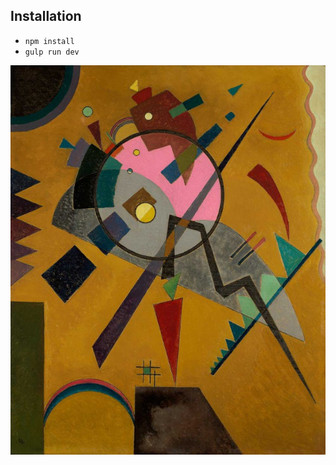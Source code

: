 ## Installation
* `npm install`
* `gulp run dev`

![Rose with Gray](/public/img/rose-with-gray.jpg?raw=true "Rose with Gray")
